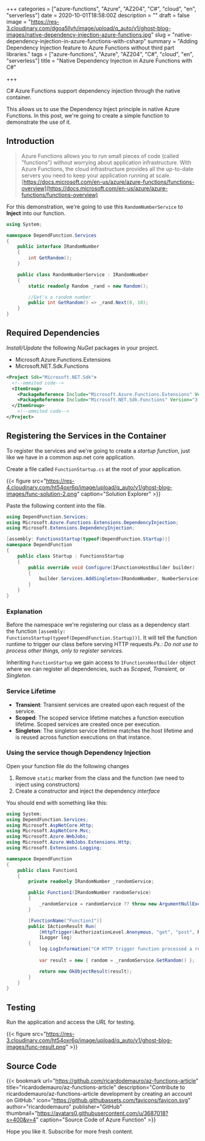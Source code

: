 +++
categories = ["azure-functions", "Azure", "AZ204", "C#", "cloud", "en", "serverless"]
date = 2020-10-01T18:58:00Z
description = ""
draft = false
image = "https://res-3.cloudinary.com/dgoa5llvh/image/upload/q_auto/v1/ghost-blog-images/native-dependency-injection-azure-functions.jpg"
slug = "native-dependency-injection-in-azure-functions-with-csharp"
summary = "Adding Dependency Injection feature to Azure Functions without third part libraries."
tags = ["azure-functions", "Azure", "AZ204", "C#", "cloud", "en", "serverless"]
title = "Native Dependency Injection in Azure Functions with C#"

+++


C# Azure Functions support dependency injection through the native container.

This allows us to use the Dependency Inject principle in native Azure Functions. In this post, we're going to create a simple function to demonstrate the use of it.

## Introduction

> Azure Functions allows you to run small pieces of code (called "functions") without worrying about application infrastructure. With Azure Functions, the cloud infrastructure provides all the up-to-date servers you need to keep your application running at scale.[https://docs.microsoft.com/en-us/azure/azure-functions/functions-overview](https://docs.microsoft.com/en-us/azure/azure-functions/functions-overview)

For this demonstration, we're going to use this `RandomNumberService` to **Inject** into our function.

```csharp
using System;

namespace DependFunction.Services
{
    public interface IRandomNumber
    {
        int GetRandom();
    }

    public class RandomNumberService : IRandomNumber
    {
        static readonly Random _rand = new Random();

		//Get's a random number
        public int GetRandom() => _rand.Next(0, 10);
    }
}
```

## Required Dependencies

_Install/Update_ the following _NuGet_ packages in your project.

* Microsoft.Azure.Functions.Extensions
* Microsoft.NET.Sdk.Functions

```xml
<Project Sdk="Microsoft.NET.Sdk">
  <!--ommited code-->
  <ItemGroup>
    <PackageReference Include="Microsoft.Azure.Functions.Extensions" Version="1.1.0" />
    <PackageReference Include="Microsoft.NET.Sdk.Functions" Version="3.0.9" />
  </ItemGroup>
    <!--ommited code-->
</Project>

```

## Registering the Services in the Container

To register the services and we're going to create a _startup function_, just like we have in a common asp.net core application.

Create a file called `FunctionStartup.cs` at the root of your application.

{{< figure src="https://res-4.cloudinary.com/ht54oxr6q/image/upload/q_auto/v1/ghost-blog-images/func-solution-2.png" caption="Solution Explorer" >}}

Paste the following content into the file.

```csharp
using DependFunction.Services;
using Microsoft.Azure.Functions.Extensions.DependencyInjection;
using Microsoft.Extensions.DependencyInjection;

[assembly: FunctionsStartup(typeof(DependFunction.Startup))]
namespace DependFunction
{
    public class Startup : FunctionsStartup
    {
        public override void Configure(IFunctionsHostBuilder builder)
        {
            builder.Services.AddSingleton<IRandomNumber, NumberService>();
        }
    }
}
```

### Explanation

Before the namespace we're registering our class as a dependency start the function `[assembly: FunctionsStartup(typeof(DependFunction.Startup))]`. It will tell the function runtime to trigger our class before serving HTTP requests._Ps.: Do not use to process other things, only to register services._

Inheriting `FunctionStartup` we gain access to `IFunctionsHostBuilder` object where we can register all dependencies, such as _Scoped_, _Transient,_ or _Singleton_.

### Service Lifetime

* **Transient**: Transient services are created upon each request of the service.
* **Scoped**: The scoped service lifetime matches a function execution lifetime. Scoped services are created once per execution.
* **Singleton**: The singleton service lifetime matches the host lifetime and is reused across function executions on that instance.

### Using the service though Dependency Injection

Open your function file do the following changes

1. Remove `static` marker from the class and the function (we need to inject using constructors)
2. Create a constructor and inject the dependency _interface_

You should end with something like this:

```csharp
using System;
using DependFunction.Services;
using Microsoft.AspNetCore.Http;
using Microsoft.AspNetCore.Mvc;
using Microsoft.Azure.WebJobs;
using Microsoft.Azure.WebJobs.Extensions.Http;
using Microsoft.Extensions.Logging;

namespace DependFunction
{
    public class Function1
    {
        private readonly IRandomNumber _randomService;

        public Function1(IRandomNumber randomService)
        {
            _randomService = randomService ?? throw new ArgumentNullException(nameof(randomService));
        }

        [FunctionName("Function1")]
        public IActionResult Run(
            [HttpTrigger(AuthorizationLevel.Anonymous, "get", "post", Route = null)] HttpRequest req,
            ILogger log)
        {
            log.LogInformation("C# HTTP trigger function processed a request.");
            
            var result = new { random = _randomService.GetRandom() };

            return new OkObjectResult(result);
        }
    }
}

```

## Testing

Run the application and access the _URL_ for testing.

{{< figure src="https://res-3.cloudinary.com/ht54oxr6q/image/upload/q_auto/v1/ghost-blog-images/func-result.png" >}}

## Source Code

{{< bookmark url="https://github.com/ricardodemauro/az-functions-article" title="ricardodemauro/az-functions-article" description="Contribute to ricardodemauro/az-functions-article development by creating an account on GitHub." icon="https://github.githubassets.com/favicons/favicon.svg" author="ricardodemauro" publisher="GitHub" thumbnail="https://avatars0.githubusercontent.com/u/3687018?s=400&v=4" caption="Source Code of Azure Function" >}}

Hope you like it. Subscribe for more fresh content.

